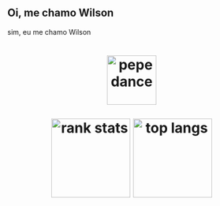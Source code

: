 ## Oi, me chamo Wilson
sim, eu me chamo Wilson

<h1 align="center"> <img src="https://media.tenor.com/n-VmReOaXzkAAAAC/pepesaber-pepe.gif" alt="pepe dance" width="100px"> 
  
<p align="center">
<img height="160px" src="https://github-readme-stats.vercel.app/api?username=wilsonsalles-jnr&show_icons=true&theme=radical" alt="rank stats" />
<img height="160px" src="https://github-readme-stats.vercel.app/api/top-langs/?username=wilsonsalles-jnr&layout=compact&theme=radical" alt="top langs" />
</p>

